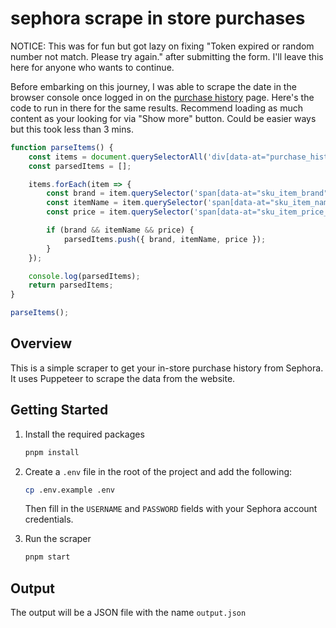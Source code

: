 # sephora scrape in store purchases

NOTICE: This was for fun but got lazy on fixing "Token expired or random number not match. Please try again." after submitting the form. I'll leave this here for anyone who wants to continue.

Before embarking on this journey, I was able to scrape the date in the browser console once logged in on the [purchase history](https://www.sephora.com/purchase-history) page. Here's the code to run in there for the same results. Recommend loading as much content as your looking for via "Show more" button. Could be easier ways but this took less than 3 mins.

```javascript
function parseItems() {
    const items = document.querySelectorAll('div[data-at="purchase_history_item"]'); 
    const parsedItems = [];

    items.forEach(item => {
        const brand = item.querySelector('span[data-at="sku_item_brand"]')?.innerText; 
        const itemName = item.querySelector('span[data-at="sku_item_name"]')?.innerText;
        const price = item.querySelector('span[data-at="sku_item_price_list"]')?.innerText; 

        if (brand && itemName && price) {
            parsedItems.push({ brand, itemName, price }); 
        }
    });

    console.log(parsedItems);
    return parsedItems;
}

parseItems();
```

## Overview

This is a simple scraper to get your in-store purchase history from Sephora. It uses Puppeteer to scrape the data from the website.

## Getting Started

1. Install the required packages

    ```zsh
    pnpm install
    ```

2. Create a `.env` file in the root of the project and add the following:

    ```zsh
    cp .env.example .env
    ```

    Then fill in the `USERNAME` and `PASSWORD` fields with your Sephora account credentials.

3. Run the scraper

    ```zsh
    pnpm start
    ```

## Output

The output will be a JSON file with the name `output.json`